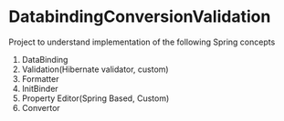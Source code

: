 # DatabindingConversionValidation

Project to understand implementation of the following Spring concepts
1.  DataBinding
2.  Validation(Hibernate validator, custom)
3.  Formatter
4.  InitBinder
5.  Property Editor(Spring Based, Custom)
6.  Convertor
